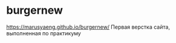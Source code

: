 # burgernew
https://marusyaeng.github.io/burgernew/
Первая верстка сайта, выполненная по практикуму
